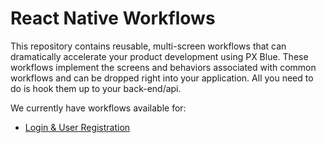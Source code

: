 # React Native Workflows
This repository contains reusable, multi-screen workflows that can dramatically accelerate your product development using PX Blue. These workflows implement the screens and behaviors associated with common workflows and can be dropped right into your application. All you need to do is hook them up to your back-end/api.

We currently have workflows available for:
-   [Login & User Registration](/login-workflow)
